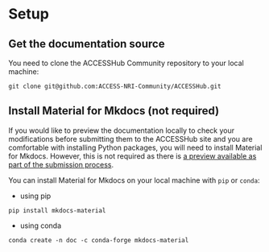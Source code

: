 # Setup
## Get the documentation source
You need to clone the ACCESSHub Community repository to your local machine:
```
git clone git@github.com:ACCESS-NRI-Community/ACCESSHub.git
```

## Install Material for Mkdocs (not required)
If you would like to preview the documentation locally to check your modifications before submitting them to the ACCESSHub site and you are comfortable with installing Python packages, you will need to install Material for Mkdocs. However, this is not required as there is [a preview available as part of the submission process](../modify_documentation/#preview-of-the-documentation).

You can install Material for Mkdocs on your local machine with `pip` or `conda`:

 - using pip
 ```
 pip install mkdocs-material
 ```
 - using conda
 ```
 conda create -n doc -c conda-forge mkdocs-material
 ```

